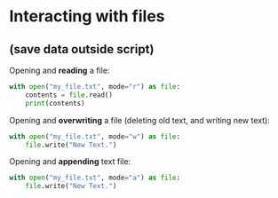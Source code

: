 # Interacting with files 
## (save data outside script)

Opening and **reading** a file:
``` python {read a file}
with open("my_file.txt", mode="r") as file:
    contents = file.read()
    print(contents) 
```

Opening and **overwriting** a file (deleting old text, and writing new text):
``` python {write in a file}
with open("my_file.txt", mode="w") as file:
    file.write("New Text.")
```

Opening and **appending** text file:
``` python {write in a file}
with open("my_file.txt", mode="a") as file:
    file.write("New Text.")
```




